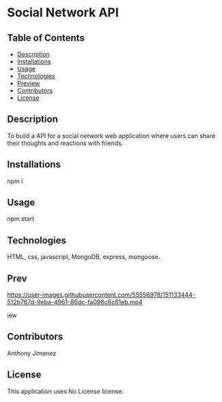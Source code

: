 # Social Network API
  ## Table of Contents
  - [Description](#Description)
  - [Installations](#Installations)
  - [Usage](#Usage)
  - [Technologies](#Technologies)
  - [Preview](#Preview)
  - [Contributors](#Contributors)
  - [License](#License)
  ## Description
  To build a API for a social network web application where users can share their thoughts and reactions with friends.
  
  ## Installations
  npm i

  ## Usage
  npm start

  ## Technologies
  HTML, css, javascript, MongoDB, express, mongoose.

  ## Prev

  https://user-images.githubusercontent.com/55556978/151133444-512b767d-9eba-4961-86dc-fa098c6c61eb.mp4

iew
  

  ## Contributors
  Anthony Jimenez

  ## License
  This application uses No License license. 
  </br>
